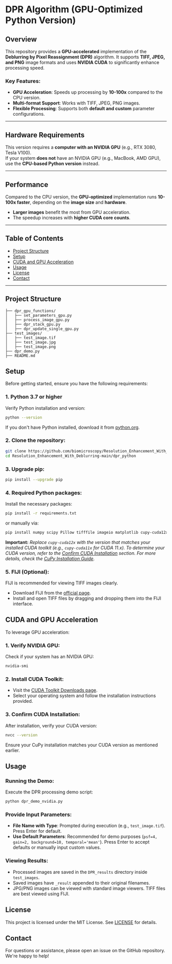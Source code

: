 # **DPR Algorithm (GPU-Optimized Python Version)**

## **Overview**
This repository provides a **GPU-accelerated** implementation of the **Deblurring by Pixel Reassignment (DPR)** algorithm. It supports **TIFF, JPEG, and PNG** image formats and uses **NVIDIA CUDA** to significantly enhance processing speed.

### **Key Features:**
- **GPU Acceleration**: Speeds up processing by **10-100x** compared to the CPU version.
- **Multi-format Support**: Works with TIFF, JPEG, PNG images.
- **Flexible Processing**: Supports both **default and custom** parameter configurations.

---

## **Hardware Requirements**
This version requires a **computer with an NVIDIA GPU** (e.g., RTX 3080, Tesla V100).  
If your system **does not** have an NVIDIA GPU (e.g., MacBook, AMD GPU), use the **CPU-based Python version** instead.

---

## **Performance**
Compared to the CPU version, the **GPU-optimized** implementation runs **10-100x faster**, depending on the **image size** and **hardware**.  
- **Larger images** benefit the most from GPU acceleration.
- The speedup increases with **higher CUDA core counts**.

---

## **Table of Contents**
- [Project Structure](#project-structure)
- [Setup](#setup)
- [CUDA and GPU Acceleration](#cuda-and-gpu-acceleration)
- [Usage](#usage)
- [License](#license)
- [Contact](#contact)

---

## **Project Structure**
```plaintext
├── dpr_gpu_functions/
│   ├── set_parameters_gpu.py
│   ├── process_image_gpu.py
│   ├── dpr_stack_gpu.py
│   ├── dpr_update_single_gpu.py
├── test_images/
│   ├── test_image.tif
│   ├── test_image.jpg
│   ├── test_image.png
├── dpr_demo.py
├── README.md
```

## Setup

Before getting started, ensure you have the following requirements:

### 1. Python 3.7 or higher
Verify Python installation and version:
```sh
python --version
```
If you don't have Python installed, download it from [python.org](https://www.python.org/downloads/).

### 2. Clone the repository:
```bash
git clone https://github.com/biomicroscopy/Resolution_Enhancement_With_Deblurring.git
cd Resolution_Enhancement_With_Deblurring-main/dpr_python
```

### 3. Upgrade pip:
```sh
pip install --upgrade pip
```

### 4. Required Python packages:
Install the necessary packages:
```sh
pip install -r requirements.txt
```
or manually via:
```sh
pip install numpy scipy Pillow tifffile imageio matplotlib cupy-cuda12x
```
**Important:**
*Replace `cupy-cuda12x` with the version that matches your installed CUDA toolkit (e.g., `cupy-cuda11x` for CUDA 11.x). To determine your CUDA version, refer to the [Confirm CUDA Installation](#confirm-cuda-installation) section. For more details, check the [CuPy Installation Guide](https://docs.cupy.dev/en/stable/install.html).*

### 5. FIJI (Optional):
FIJI is recommended for viewing TIFF images clearly.

- Download FIJI from the [official page](https://imagej.net/software/fiji/downloads).
- Install and open TIFF files by dragging and dropping them into the FIJI interface.

## CUDA and GPU Acceleration

To leverage GPU acceleration:

### 1. Verify NVIDIA GPU:
Check if your system has an NVIDIA GPU:
```sh
nvidia-smi
```

### 2. Install CUDA Toolkit:

- Visit the [CUDA Toolkit Downloads page](https://developer.nvidia.com/cuda-downloads).
- Select your operating system and follow the installation instructions provided.

### 3. Confirm CUDA Installation:
After installation, verify your CUDA version:
```sh
nvcc --version
```

Ensure your CuPy installation matches your CUDA version as mentioned earlier.

## Usage

### Running the Demo:
Execute the DPR processing demo script:
```bash
python dpr_demo_nvidia.py
```

### Provide Input Parameters:
- **File Name with Type**: Prompted during execution (e.g., `test_image.tif`). Press Enter for default.
- **Use Default Parameters**: Recommended for demo purposes (`psf=4, gain=2, background=10, temporal='mean'`). Press Enter to accept defaults or manually input custom values.

### Viewing Results:
- Processed images are saved in the `DPR_results` directory inside `test_images`.
- Saved images have `_result` appended to their original filenames.
- JPG/PNG images can be viewed with standard image viewers. TIFF files are best viewed using FIJI.

## License

This project is licensed under the MIT License. See [LICENSE](https://github.com/biomicroscopy/Resolution_Enhancement_With_Deblurring/blob/main/LICENSE) for details.

## Contact

For questions or assistance, please open an issue on the GitHub repository. We're happy to help!
